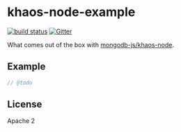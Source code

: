 # khaos-node-example

[![build status](https://secure.travis-ci.org/mongodb-js/khaos-node-example.png)](http://travis-ci.org/mongodb-js/khaos-node-example)
[![Gitter](https://img.shields.io/badge/gitter-mongodb--js%2Fkhaos-node-example-brightgreen.svg)](https://gitter.im/mongodb-js/khaos-node-example)

What comes out of the box with [mongodb-js/khaos-node](http://github.com/mongodb-js/khaos-node).


## Example

```javascript
// @todo
```

## License

Apache 2
